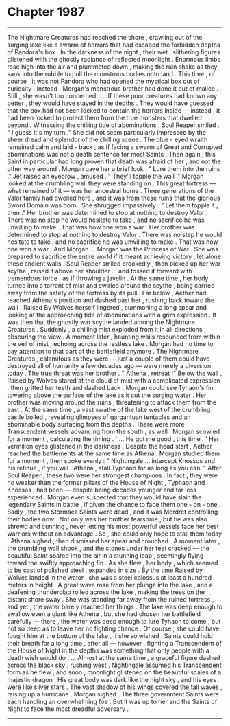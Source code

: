 
# Chapter 1987


---

The Nightmare Creatures had reached the shore , crawling out of the surging lake like a swarm of horrors that had escaped the forbidden depths of Pandora's box . In the darkness of the night , their wet , slithering figures glistened with the ghostly radiance of reflected moonlight . Enormous limbs rose high into the air and plummeted down , making the ruin shake as they sank into the rubble to pull the monstrous bodies onto land .
This time , of course , it was not Pandora who had opened the mystical box out of curiosity .
Instead , Morgan's monstrous brother had done it out of malice .
Still , she wasn't too concerned .
… If these poor creatures had known any better , they would have stayed in the depths . They would have guessed that the box had not been locked to contain the horrors inside — instead , it had been locked to protect them from the true monsters that dwelled beyond .
Witnessing the chilling tide of abominations , Soul Reaper smiled .
" I guess it's my turn ."
She did not seem particularly impressed by the sheer dread and splendor of the chilling scene . The blue - eyed wraith remained calm and laid - back , as if facing a swarm of Great and Corrupted abominations was not a death sentence for most Saints .
Then again , this Saint in particular had long proven that death was afraid of her , and not the other way around .
Morgan gave her a brief look .
" Lure them into the ruins ."
Jet raised an eyebrow , amused .
" They'll topple the wall ."
Morgan looked at the crumbling wall they were standing on . This great fortress — what remained of it — was her ancestral home . Three generations of the Valor family had dwelled here , and it was from these ruins that the glorious Sword Domain was born .
She shrugged impassively .
" Let them topple it , then ."
Her brother was determined to stop at nothing to destroy Valor . There was no step he would hesitate to take , and no sacrifice he was unwilling to make .
That was how one won a war .
Her brother was determined to stop at nothing to destroy Valor . There was no step he would hesitate to take , and no sacrifice he was unwilling to make .
That was how one won a war .
And Morgan ... Morgan was the Princess of War . She was prepared to sacrifice the entire world if it meant achieving victory , let alone these ancient walls .
Soul Reaper smiled crookedly , then picked up her war scythe , raised it above her shoulder … and tossed it forward with tremendous force , as if throwing a javelin .
At the same time , her body turned into a torrent of mist and swirled around the scythe , being carried away from the safety of the fortress by its pull .
Far below , Aether had reached Athena's position and dashed past her , rushing back toward the wall . Raised By Wolves herself lingered , summoning a long spear and looking at the approaching tide of abominations with a grim expression .
It was then that the ghostly war scythe landed among the Nightmare Creatures . Suddenly , a chilling mist exploded from it in all directions , obscuring the view .
A moment later , haunting wails resounded from within the veil of mist , echoing across the restless lake .
Morgan had no time to pay attention to that part of the battlefield anymore . The Nightmare Creatures , calamitous as they were — just a couple of them could have destroyed all of humanity a few decades ago — were merely a diversion today .
The true threat was her brother .
" Athena , retreat !"
Below the wall , Raised by Wolves stared at the cloud of mist with a complicated expression , then gritted her teeth and dashed back .
Morgan could see Tyhaon's fin towering above the surface of the lake as it cut the surging water . Her brother was moving around the ruins , threatening to attack them from the east .
At the same time , a vast swathe of the lake west of the crumbling castle boiled , revealing glimpses of gargantuan tentacles and an abominable body surfacing from the depths .
There were more Transcendent vessels advancing from the south , as well .
Morgan scowled for a moment , calculating the timing .
' ... He got me good , this time . '
Her vermilion eyes glistened in the darkness .
Despite the head start , Aether reached the battlements at the same time as Athena . Morgan studied them for a moment , then spoke evenly :
" Nightingale … intercept Knossos and his retinue , if you will . Athena , stall Typhaon for as long as you can ."
After Soul Reaper , these two were her strongest champions . In fact , they were no weaker than the former pillars of the House of Night , Typhaon and Knossos , had been — despite being decades younger and far less experienced . Morgan even suspected that they would have slain the legendary Saints in battle , if given the chance to face them one - on - one .
Sadly , the two Stormsea Saints were dead , and it was Mordret controlling their bodies now . Not only was her brother fearsome , but he was also shrewd and cunning , never letting his most powerful vessels face her best warriors without an advantage .
So , she could only hope to stall them today .
Athena sighed , then dismissed her spear and crouched . A moment later , the crumbling wall shook , and the stones under her feet cracked — the beautiful Saint soared into the air in a stunning leap , seemingly flying toward the swiftly approaching fin .
As she flew , her body , which seemed to be cast of polished steel , expanded in size .
By the time Raised by Wolves landed in the water , she was a steel colossus at least a hundred meters in height . A great wave rose from her plunge into the lake , and a deafening thunderclap rolled across the lake , making the trees on the distant shore sway .
She was standing far away from the ruined fortress , and yet , the water barely reached her things .
The lake was deep enough to swallow even a giant like Athena , but she had chosen her battlefield carefully — there , the water was deep enough to lure Tyhaon to come , but not so deep as to leave her no fighting chance .
Of course , she could have fought him at the bottom of the lake , if she so wished . Saints could hold their breath for a long time , after all — however , fighting a Transcendent of the House of Night in the depths was something that only people with a death wish would do .
… Almost at the same time , a graceful figure dashed across the black sky , rushing west .
Nightingale assumed his Transcendent form as he flew , and soon , moonlight glistened on the beautiful scales of a majestic dragon . His great body was dark like the night sky , and his eyes were like silver stars . The vast shadow of his wings covered the tall waves , raising up a hurricane .
Morgan sighed .
The three government Saints were each handling an overwhelming foe .
But it was up to her and the Saints of Night to face the most dreadful adversary .

---

